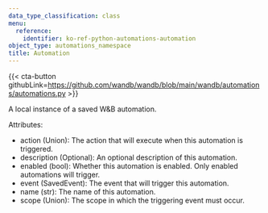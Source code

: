 ```yaml
---
data_type_classification: class
menu:
  reference:
    identifier: ko-ref-python-automations-automation
object_type: automations_namespace
title: Automation
---
```


{{< cta-button githubLink=https://github.com/wandb/wandb/blob/main/wandb/automations/automations.py >}}



A local instance of a saved W&B automation.

Attributes:
- action (Union): The action that will execute when this automation is triggered.
- description (Optional): An optional description of this automation.
- enabled (bool): Whether this automation is enabled.  Only enabled automations will trigger.
- event (SavedEvent): The event that will trigger this automation.
- name (str): The name of this automation.
- scope (Union): The scope in which the triggering event must occur.